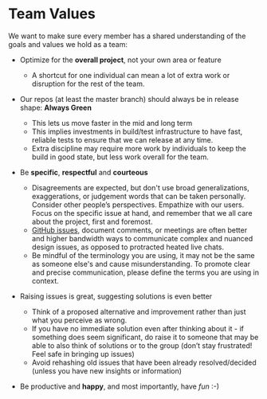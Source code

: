 # Team Values

We want to make sure every member has a shared understanding of the goals and
values we hold as a team:

- Optimize for the **overall project**, not your own area or feature
  - A shortcut for one individual can mean a lot of extra work or disruption for
    the rest of the team.

- Our repos (at least the master branch) should always be in release shape: **Always Green**
  - This lets us move faster in the mid and long term
  - This implies investments in build/test infrastructure to have fast, reliable
    tests to ensure that we can release at any time.
  - Extra discipline may require more work by individuals to keep the build in
    good state, but less work overall for the team.

- Be **specific**, **respectful** and **courteous**
  - Disagreements are expected, but don't use broad
    generalizations, exaggerations, or judgement words that can be taken
    personally. Consider other people’s perspectives. Empathize with our users. Focus on the specific
    issue at hand, and remember that we all care about the project, first and
    foremost.
  - [GitHub issues](https://github.com/threefoldtech/zos/issues/new),
    document comments, or meetings are often better and higher bandwidth ways to
    communicate complex and nuanced design issues, as opposed to protracted
    heated live chats.
  - Be mindful of the terminology you are using, it may not be the same as
    someone else's and cause misunderstanding. To promote clear and precise
    communication, please define the terms you are using in context.

- Raising issues is great, suggesting solutions is even better
  - Think of a proposed alternative and improvement rather than just what you
    perceive as wrong.
  - If you have no immediate solution even after thinking about it - if
    something does seem significant, do raise it to someone that may be able to
    also think of solutions or to the group (don’t stay frustrated! Feel safe
    in bringing up issues)
  - Avoid rehashing old issues that have been already resolved/decided (unless
    you have new insights or information)

- Be productive and **happy**, and most importantly, have _fun_ :-)
